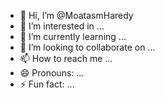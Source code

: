 - 👋 Hi, I’m @MoatasmHaredy
- 👀 I’m interested in ...
- 🌱 I’m currently learning ...
- 💞️ I’m looking to collaborate on ...
- 📫 How to reach me ...
- 😄 Pronouns: ...
- ⚡ Fun fact: ...

<!---
MoatasmHaredy/MoatasmHaredy is a ✨ special ✨ repository because its `README.md` (this file) appears on your GitHub profile.
You can click the Preview link to take a look at your changes.
--->
